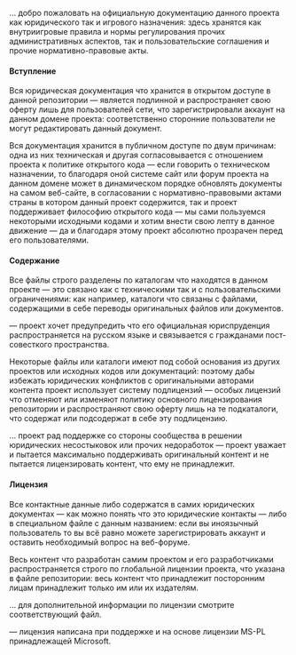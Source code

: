 … добро пожаловать на официальную документацию данного проекта как юридического так и игрового назначения: здесь хранятся как внутриигровые правила и нормы регулирования прочих административных аспектов, так и пользовательские соглашения и прочие нормативно-правовые акты.

#### Вступление

Вся юридическая документация что хранится в открытом доступе в данной репозитории — является подлинной и распространяет свою оферту лишь для пользователей сети, что зарегистрировали аккаунт на данном домене проекта: соответственно сторонние пользователи не могут редактировать данный документ.

Вся документация хранится в публичном доступе по двум причинам: одна из них техническая и другая согласовывается с отношением проекта к политике открытого кода — если говорить о техническом назначении, то благодаря оной системе сайт или форум проекта на данном домене может в динамическом порядке обновлять документы на самом веб-сайте, в согласовании с нормативно-правовыми актами страны в котором данный проект содержится, так и проект поддерживает философию открытого кода — мы сами пользуемся некоторыми исходными кодами и хотим внести свою лепту в данное движение — да и благодаря этому проект абсолютно прозрачен перед его пользователями.

#### Содержание

Все файлы строго разделены по каталогам что находятся в данном проекте — это связано как с техническими так и с пользовательскими ограничениями: как например, каталоги что связаны с файлами, содержащими в себе переводы оригинальных файлов или документов.

— проект хочет предупредить что его официальная юриспруденция распространяется на русском языке и связывается с гражданами пост-совесткого пространства.

Некоторые файлы или каталоги имеют под собой основания из других проектов или исходных кодов или документаций: поэтому дабы избежать юридических конфликтов с оригинальными авторами контента проект использует систему подлицензий — особых лицензий что отменяют или изменяют политику основного лицензирования репозитории и распространяют свою оферту лишь на те подкаталоги, что содержат или подсодержат в себе эту подлицензию.

… проект рад поддержке со стороны сообщества в решении юридических несостыковок или прочих недоработок — проект уважает и пытается максимально поддерживать оригинальный контент и не пытается лицензировать контент, что ему не принадлежит.

#### Лицензия

Все контактные данные либо содержатся в самих юридических документах — как можно понять что это юридические контакты — либо в специальном файле с данным названием: если вы иноязычный пользователь то вы всё равно можете зарегистрировать аккаунт и оставить необходимый вопрос на веб-форуме.

Весь контент что разработан самим проектом и его разработчиками распространяется строго по глобальной лицензии проекта, что указана в файле репозитории: весь контент что принадлежит посторонним лицам принадлежит только им или их издателям.

… для дополнительной информации по лицензии смотрите соответствующий файл.

— лицензия написана при поддержке и на основе лицензии MS-PL принадлежащей Microsoft.